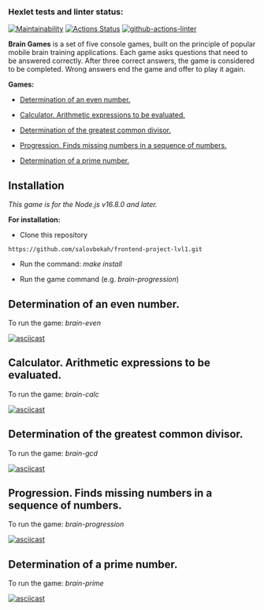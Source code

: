 ### Hexlet tests and linter status:
[![Maintainability](https://api.codeclimate.com/v1/badges/a99a88d28ad37a79dbf6/maintainability)](https://codeclimate.com/github/codeclimate/codeclimate/maintainability)
[![Actions Status](https://github.com/salovbokah/frontend-project-lvl1/workflows/hexlet-check/badge.svg)](https://github.com/salovbokah/frontend-project-lvl1/actions)
[![github-actions-linter](https://github.com/salovbokah/frontend-project-lvl1/actions/workflows/nodejs-ci.yml/badge.svg)](https://github.com/salovbokah/frontend-project-lvl1/actions/workflows/nodejs-ci.yml)

**Brain Games** is a set of five console games, built on the principle of popular mobile brain training applications. Each game asks questions that need to be answered correctly. After three correct answers, the game is considered to be completed. Wrong answers end the game and offer to play it again.

**Games:**

- <a href="#brain-even">Determination of an even number.</a>

- <a href="#brain-calc">Calculator. Arithmetic expressions to be evaluated.</a>

- <a href="#brain-gcd">Determination of the greatest common divisor.</a>

- <a href="#brain-progression">Progression. Finds missing numbers in a sequence of numbers.</a>

- <a href="#brain-prime">Determination of a prime number.</a>

## Installation

_This game is for the Node.js v16.8.0 and later._

**For installation:**

- Clone this repository
```shell
https://github.com/salovbokah/frontend-project-lvl1.git
```

- Run the command: _make install_

- Run the game command (e.g. _brain-progression_)

<div id="brain-even">
    <h2>Determination of an even number.</h2>
</div>

To run the game: _brain-even_

[![asciicast](https://asciinema.org/a/9hRiBN0RREppPzibLkL9RbuAt.svg)](https://asciinema.org/a/9hRiBN0RREppPzibLkL9RbuAt)

<div id="brain-calc">
    <h2>Calculator. Arithmetic expressions to be evaluated.</h2>
</div>

To run the game: _brain-calc_

[![asciicast](https://asciinema.org/a/1vlEtiN03IF7bp158ExU3Qy1h.svg)](https://asciinema.org/a/1vlEtiN03IF7bp158ExU3Qy1h)

<div id="brain-gcd">
    <h2>Determination of the greatest common divisor.</h2>
</div>

To run the game: _brain-gcd_

[![asciicast](https://asciinema.org/a/ps1ushVZ6pLffUfXXp23Nr7xf.svg)](https://asciinema.org/a/ps1ushVZ6pLffUfXXp23Nr7xf)

<div id="brain-progression">
    <h2>Progression. Finds missing numbers in a sequence of numbers.</h2>
</div>

To run the game: _brain-progression_

[![asciicast](https://asciinema.org/a/fxRCtzNFoktq8QIgDkZr9jzbA.svg)](https://asciinema.org/a/fxRCtzNFoktq8QIgDkZr9jzbA)

<div id="brain-prime">
    <h2>Determination of a prime number.</h2>
</div>

To run the game: _brain-prime_

[![asciicast](https://asciinema.org/a/VBzrCAD2fVjZvojlUUW7GuuUe.svg)](https://asciinema.org/a/VBzrCAD2fVjZvojlUUW7GuuUe)
